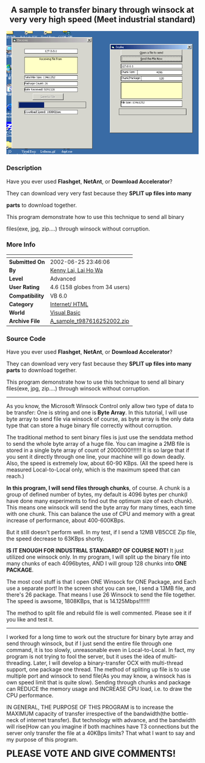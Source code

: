 ﻿<div align="center">

## A sample to transfer binary through winsock at very very high speed \(Meet industrial standard\)

<img src="PIC2002625449386032.gif">
</div>

### Description

<p>Have you ever used <b>Flashget</b>, <b>NetAnt</b>, or <b>Download Accelerator</b>?</p>

<p>They can download very very fast because they <b>SPLIT up files into many

parts</b> to download together.</p>

<p>This program demonstrate how to use this technique to send all binary

files(exe, jpg, zip....) through winsock without corruption.</p>
 
### More Info
 


<span>             |<span>
---                |---
**Submitted On**   |2002-06-25 23:46:06
**By**             |[Kenny Lai, Lai Ho Wa](https://github.com/Planet-Source-Code/PSCIndex/blob/master/ByAuthor/kenny-lai-lai-ho-wa.md)
**Level**          |Advanced
**User Rating**    |4.6 (158 globes from 34 users)
**Compatibility**  |VB 6\.0
**Category**       |[Internet/ HTML](https://github.com/Planet-Source-Code/PSCIndex/blob/master/ByCategory/internet-html__1-34.md)
**World**          |[Visual Basic](https://github.com/Planet-Source-Code/PSCIndex/blob/master/ByWorld/visual-basic.md)
**Archive File**   |[A\_sample\_t987616252002\.zip](https://github.com/Planet-Source-Code/kenny-lai-lai-ho-wa-a-sample-to-transfer-binary-through-winsock-at-very-very-high-speed-me__1-36240/archive/master.zip)





### Source Code

<p>Have you ever used <b>Flashget</b>, <b>NetAnt</b>, or <b>Download Accelerator</b>?</p>
<p>They can download very very fast because they <b>SPLIT up files into many
parts</b> to download together.</p>
<p>This program demonstrate how to use this technique to send all binary
files(exe, jpg, zip....) through winsock without corruption.</p>
<hr>
<p>As you know, the Microsoft Winsock Control only allow two type of data to be
transfer: One is string and one is<b> Byte Array</b>. In this tutorial, I will
use byte array to send file via winsock of course, as byte array is the only
data type that can store a huge binary file correctly without corruption.</p>
<p>The traditional method to sent binary files is just use the senddata method
to send the whole byte array of a huge file. You can imagine a 2MB file is
stored in a single byte array of count of 2000000!!!!!!! It is so large that if
you sent it directly through one line, your machine will go down deadly. Also,
the speed is extremely low, about 60-90 KBps. (All the speed here is measured
Local-to-Local only, which is the maximum speed that can reach.)</p>
<p><b>In this program, I will send files through chunks</b>, of course. A chunk
is a group of defined number of bytes, my default is 4096 bytes per chunk(I have
done many experiments to find out the optimum size of each chunk). This means
one winsock will send the byte array for many times, each time with one chunk.
This can balance the use of CPU and memory with a great increase of performance,
about 400-600KBps.</p>
<p>But it still doesn't perform well. In my test, if I send a 12MB VB5CCE Zip
file, the speed decrease to 63KBps shortly.</p>
<p><b>IS IT ENOUGH FOR INDUSTRIAL STANDARD? OF COURSE NOT!</b> It just utilized
one winsock only. In my program, I will split up the binary file into many
chunks of each 4096bytes, AND I will group 128 chunks into <b>ONE PACKAGE</b>.</p>
<p>The most cool stuff is that I open ONE Winsock for ONE Package, and Each use
a separate port! In the screen shot you can see, I send a 13MB file, and there's
26 package. That means I use 26 Winsock to send the file together. The speed is
awsome, 1808KBps, that is 14.125Mbps!!!!!!!</p>
<p>The method to split file and rebuild file is well commented. Please see it if
you like and test it.</p>
<hr>
<p>I worked for a long
time to work out the structure for
binary byte array and send through
winsock, but if I just send the entire
file through one command, it is too
slowly, unreasonable even in
Local-to-Local. In fact, my program is
not trying to fool the server, but it
uses the idea of multi-threading.
Later, I will develop a binary-transfer
OCX with multi-thread support, one
package one thread. The method of
spliting up file is to use multiple
port and winsock to send file(As you
may know, a winsock has is own speed
limit that is quite slow). Sending
through chunks and package can REDUCE
the memory usage and INCREASE CPU load,
i.e. to draw the CPU performance. </P>
<p>IN GENERAL, THE PURPOSE OF THIS PROGRAM
is to increase the MAXIMUM capacity of
transfer irrespective of the
bandwidth(the bottle-neck of internet
transfer). But technology with advance,
and the bandwidth will rise(How can you
imagine if both machines have T3
connections but the server only
transfer the file at a 40KBps limits?
That what I want to say and my purpose
of this program.</P>
<p><font size="5"><b>PLEASE VOTE AND GIVE COMMENTS!</b></font></p>

